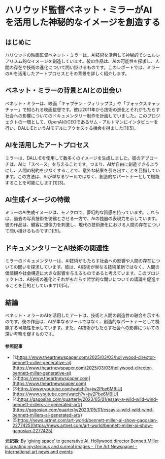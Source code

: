 # ハリウッド監督ベネット・ミラーがAIを活用した神秘的なイメージを創造する

## はじめに

ハリウッドの映画監督ベネット・ミラーは、AI技術を活用して神秘的でシュルレアリスム的なイメージを創造しています。彼の作品は、AIの可能性を探求し、人間の存在や技術の進化について問い掛けるものです。このレポートでは、ミラーのAIを活用したアートプロセスとその背景を詳しく紹介します。

## ベネット・ミラーの背景とAIとの出会い

ベネット・ミラーは、映画「キャプテン・フィリップス」や「フォックスキャッチャー」で知られる映画監督です。彼は2011年から技術の進化とそれがもたらす社会への影響についてのドキュメンタリー制作を計画していました。このプロジェクトの一環として、OpenAIのCEOであるサム・アルトマンにインタビューを行い、DALL-EというAIモデルにアクセスする機会を得ました[1][5]。

## AIを活用したアートプロセス

ミラーは、DALL-Eを使用して数多くのイメージを生成しました。彼のアプローチは、AIに「スペース」を与えることです。つまり、AIが自由に創造できるようにし、人間の制約を少なくすることで、意外な結果を引き出すことを目指しています。この方法は、AIが単なるツールではなく、創造的なパートナーとして機能することを可能にします[1][3]。

## AI生成イメージの特徴

ミラーのAI生成イメージは、モノクロで、夢幻的な質感を持っています。これらは、過去の写真技術を彷彿とさせる一方で、AIの独自の表現力を示しています。彼の作品は、観客に想像力を刺激し、現代の技術進化における人間の存在について問い掛けるものです[1][5]。

## ドキュメンタリーとAI技術の関連性

ミラーのドキュメンタリーは、AI技術がもたらす社会への影響や人間の存在についての問いを探求しています。彼は、AI技術が単なる技術革新ではなく、人間の価値観や社会構造に大きな影響を与えるものであると考えています。このプロジェクトは、AI技術の進化とそれがもたらす哲学的な問いについての議論を促進することを目的としています[1][5]。

## 結論

ベネット・ミラーのAIを活用したアートは、技術と人間の創造性の融合を示すものです。彼の作品は、AIが単なるツールではなく、創造的なパートナーとして機能する可能性を示しています。また、AI技術がもたらす社会への影響についての深い考察を促すものです。

#### 参照記事
- [1:https://www.theartnewspaper.com/2025/03/03/hollywood-director-bennett-miller-generative-ai](https://www.theartnewspaper.com/2025/03/03/hollywood-director-bennett-miller-generative-ai)
- [2:https://www.theartnewspaper.com](https://www.theartnewspaper.com)
- [3:https://www.youtube.com/watch?v=jw2Pbe6M9IU](https://www.youtube.com/watch?v=jw2Pbe6M9IU)
- [4:https://gagosian.com/quarterly/2023/05/01/essay-a-wild-wild-wind-bennett-millers-ai-generated-art/](https://gagosian.com/quarterly/2023/05/01/essay-a-wild-wild-wind-bennett-millers-ai-generated-art/)
- [5:https://news.artnet.com/art-world/bennett-miller-ai-show-gagosian-2277425](https://news.artnet.com/art-world/bennett-miller-ai-show-gagosian-2277425)


**元記事:** [By ‘giving space’ to generative AI, Hollywood director Bennett Miller is creating mysterious and surreal images - The Art Newspaper - International art news and events](https://www.theartnewspaper.com/2025/03/03/hollywood-director-bennett-miller-generative-ai)